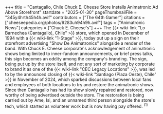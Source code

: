 +++
title = "Cantagallo, Chile Chuck E. Cheese Store Installs Animatronic Ad Above Storefront"
startdate = "2025-01-30"
pageThumbnailFile = "345y4hrth45h4h.avif"
contributors = ["The 64th Gamer"]
citations = ["cheeseepedia.org/photos/9283uh94h9h.avif"]
tags = ["Animatronic News"]
categories = ["Chuck E. Cheese's"]
+++
The {{< wiki-link "Lo Barnechea (Cantagallo), Chile" >}} store, which opened in December of 1994 with a {{< wiki-link "1-Stage" >}}, today put up a sign on their storefront advertising "Show De Animatronics" alongside a render of the band. With Chuck E. Cheese corporate's acknowledgement of animatronic shows being limited to inner-fandom announcements, or brief press talks, this sign becomes an oddity among the company's branding.
The sign, being put up by the store itself, and not any sort of marketing by corporate to brand it as one of the {{< wiki-link "CEC Legacy Locations" >}}, was led to by the announced closing of {{< wiki-link "Santiago (Plaza Oeste), Chile" >}} in November of 2024, which sparked discussions between local fans and employees of both locations to try and restore the animatronic shows. Since then Cantagallo has had its show slowly repaired and restored, now worthy of being advertised outside the store. The restoration is being carried out by Ame, Isi, and an unnamed third person alongside the store's tech, which started as volunteer work but is now having pay offered. <sup>(1)</sup>
